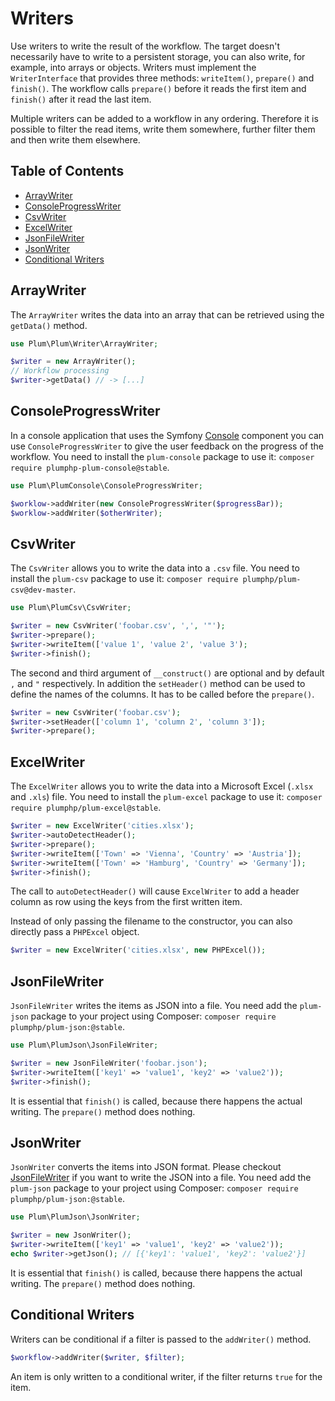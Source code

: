 Writers
=======

Use writers to write the result of the workflow. The target doesn't necessarily have to write to a persistent storage,
you can also write, for example, into arrays or objects. Writers must implement the `WriterInterface` that provides
three methods: `writeItem()`, `prepare()` and `finish()`. The workflow calls `prepare()` before it reads the first item
and `finish()` after it read the last item.

Multiple writers can be added to a workflow in any ordering. Therefore it is possible to filter the read items, write
them somewhere, further filter them and then write them elsewhere.


Table of Contents
-----------------

- [ArrayWriter](#arraywriter)
- [ConsoleProgressWriter](#consoleprogresswriter)
- [CsvWriter](#csvwriter)
- [ExcelWriter](#excelwriter)
- [JsonFileWriter](#jsonfilewriter)
- [JsonWriter](#jsonwriter)
- [Conditional Writers](#conditional-writers)


ArrayWriter
-----------

The `ArrayWriter` writes the data into an array that can be retrieved using the `getData()` method.

```php
use Plum\Plum\Writer\ArrayWriter;

$writer = new ArrayWriter();
// Workflow processing
$writer->getData() // -> [...]
```


ConsoleProgressWriter
---------------------

In a console application that uses the Symfony [Console](http://symfony.com/doc/current/components/console/index.html)
component you can use `ConsoleProgressWriter` to give the user feedback on the progress of the workflow. You need to
install the `plum-console` package to use it: `composer require plumphp-plum-console@stable`.

```php
use Plum\PlumConsole\ConsoleProgressWriter;

$worklow->addWriter(new ConsoleProgressWriter($progressBar));
$worklow->addWriter($otherWriter);
```


CsvWriter
---------

The `CsvWriter` allows you to write the data into a `.csv` file. You need to install the `plum-csv` package to use it:
`composer require plumphp/plum-csv@dev-master`.

```php
use Plum\PlumCsv\CsvWriter;

$writer = new CsvWriter('foobar.csv', ',', '"');
$writer->prepare();
$writer->writeItem(['value 1', 'value 2', 'value 3');
$writer->finish();
```

The second and third argument of `__construct()` are optional and by default `,` and `"` respectively. In addition
the `setHeader()` method can be used to define the names of the columns. It has to be called before the `prepare()`.

```php
$writer = new CsvWriter('foobar.csv');
$writer->setHeader(['column 1', 'column 2', 'column 3']);
$writer->prepare();
```


ExcelWriter
-----------

The `ExcelWriter` allows you to write the data into a Microsoft Excel (`.xlsx` and `.xls`) file. You need to install the
`plum-excel` package to use it: `composer require plumphp/plum-excel@stable`.

```php
$writer = new ExcelWriter('cities.xlsx');
$writer->autoDetectHeader();
$writer->prepare();
$writer->writeItem(['Town' => 'Vienna', 'Country' => 'Austria']);
$writer->writeItem(['Town' => 'Hamburg', 'Country' => 'Germany']);
$writer->finish();
```

The call to `autoDetectHeader()` will cause `ExcelWriter` to add a header column as row using the keys from the first
written item.

Instead of only passing the filename to the constructor, you can also directly pass a `PHPExcel` object. 

```php
$writer = new ExcelWriter('cities.xlsx', new PHPExcel());
```


JsonFileWriter
--------------

`JsonFileWriter` writes the items as JSON into a file.  You need add the `plum-json` package to your project using
Composer: `composer require plumphp/plum-json:@stable`.

```php
use Plum\PlumJson\JsonFileWriter;

$writer = new JsonFileWriter('foobar.json');
$writer->writeItem(['key1' => 'value1', 'key2' => 'value2'));
$writer->finish();
```

It is essential that `finish()` is called, because there happens the actual writing. The `prepare()` method does
nothing.

JsonWriter
----------

`JsonWriter` converts the items into JSON format. Please checkout [JsonFileWriter](#jsonfilewriter) if you want to
write the JSON into a file. You need add the `plum-json` package to your project using Composer:
`composer require plumphp/plum-json:@stable`.

```php
use Plum\PlumJson\JsonWriter;

$writer = new JsonWriter();
$writer->writeItem(['key1' => 'value1', 'key2' => 'value2'));
echo $writer->getJson(); // [{'key1': 'value1', 'key2': 'value2'}]
```

It is essential that `finish()` is called, because there happens the actual writing. The `prepare()` method does
nothing.


Conditional Writers
-------------------

Writers can be conditional if a filter is passed to the `addWriter()` method.

```php
$workflow->addWriter($writer, $filter);
```

An item is only written to a conditional writer, if the filter returns `true` for the item.
